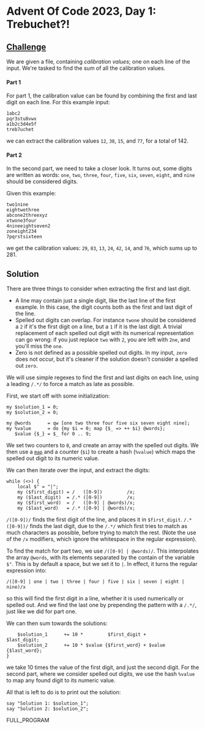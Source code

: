 # Advent Of Code 2023, Day 1: Trebuchet?!

## [Challenge](https://adventofcode.com/2023/day/1)

We are given a file, containing *calibration values*; one on each 
line of the input. We're tasked to find the sum of all the calibration
values.

#### Part 1

For part 1, the calibration value can be found by combining
the first and last digit on each line. For this example input:

~~~~
1abc2
pqr3stu8vwx
a1b2c3d4e5f
treb7uchet
~~~~

we can extract the calibration values `12`, `38`, `15`, and `77`, 
for a total of <span class = 'answer'>142</span>.

#### Part 2

In the second part, we need to take a closer look. It turns out, some
digits are written as words: `one`, `two`, `three`, `four`, `five`, `six`,
`seven`, `eight`, and `nine` should be considered digits.

Given this example:

~~~~
two1nine
eightwothree
abcone2threexyz
xtwone3four
4nineeightseven2
zoneight234
7pqrstsixteen
~~~~

we get the calibration values: `29`, `83`, `13`, `24`, `42`, `14`, and `76`,
which sums up to <span class = 'answer'>281</span>.

## Solution

There are three things to consider when extracting the first and last digit.

* A line may contain just a single digit, like the last line of the first
  example. In this case, the digit counts both as the first and last digit
  of the line.
* Spelled out digits can overlap. For instance `twone` should be considered
  a `2` if it's the first digit on a line, but a `1` if it is the last digit.
  A trivial replacement of each spelled out digit with its numerical
  representation can go wrong: if you just replace `two` with `2`, you
  are left with `2ne`, and you'll miss the `one`.
* Zero is not defined as a possible spelled out digits. In my input,
  `zero` does not occur, but it's cleaner if the solution doesn't
  consider a spelled out `zero`.

We will use simple regexes to find the first and last digits on each line,
using a leading `/.*/` to force a match as late as possible.

First, we start off with some initialization:

~~~~
my $solution_1 = 0;
my $solution_2 = 0;

my @words      = qw [one two three four five six seven eight nine];
my %value      = do {my $i = 0; map {$_ => ++ $i} @words};
   $value {$_} = $_ for 0 .. 9;
~~~~

We set two counters to `0`, and create an array with the spelled out
digits. We then use a [`map`](#) and a counter (`$i`) to create a hash
(`%value`) which maps the spelled out digit to its numeric value.

We can then iterate over the input, and extract the digits:

~~~~
while (<>) {
    local $" = "|";
    my ($first_digit) = /   ([0-9])         /x;
    my ($last_digit)  = /.* ([0-9])         /x;
    my ($first_word)  = /   ([0-9] | @words)/x;
    my ($last_word)   = /.* ([0-9] | @words)/x;
~~~~

`/([0-9])/` finds the first digit of the line, and places it in `$first_digit`.
`/.*([0-9])/` finds the last digit, due to the `/.*/` which first tries to
match as much characters as possible, before trying to match the rest.
(Note the use of the `/x` modifiers, which ignore the whitespace in the
regular expression).

To find the match for part two, we use `/([0-9] | @words)/`. This interpolates
the array `@words`, with its elements separated by the contain of the
variable `$"`. This is by default a space, but we set it to `|`. In
effect, it turns the regular expression into:

    /([0-9] | one | two | three | four | five | six | seven | eight | nine)/x

so this will find the first digit in a line, whether it is used numerically
or spelled out. And we find the last one by prepending the pattern with
a `/.*/`, just like we did for part one.

We can then sum towards the solutions:

~~~~
    $solution_1      += 10 *         $first_digit +         $last_digit;
    $solution_2      += 10 * $value {$first_word} + $value {$last_word};
}
~~~~

we take 10 times the value of the first digit, and just the second digit.
For the second part, where we consider spelled out digits, we use the
hash `%value` to map any found digit to its numeric value.

All that is left to do is to print out the solution:

~~~~
say "Solution 1: $solution_1";
say "Solution 2: $solution_2";
~~~~

FULL_PROGRAM
